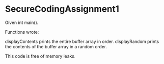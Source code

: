 # SecureCodingAssignment1
Given int main().

Functions wrote:

displayContents prints the entire buffer array in order. 
displayRandom prints the contents of the buffer array in a random order.

This code is free of memory leaks.
